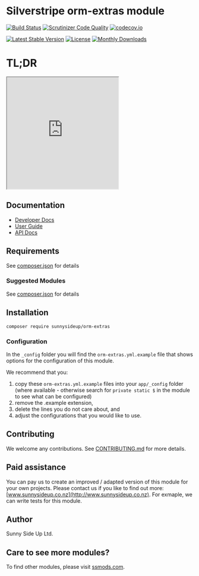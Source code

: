 # Silverstripe orm-extras module
[![Build Status](https://travis-ci.org/sunnysideup/silverstripe-orm-extras.svg?branch=master)](https://travis-ci.org/sunnysideup/silverstripe-orm-extras)
[![Scrutinizer Code Quality](https://scrutinizer-ci.com/g/sunnysideup/silverstripe-orm-extras/badges/quality-score.png?b=master)](https://scrutinizer-ci.com/g/sunnysideup/silverstripe-orm-extras/?branch=master)
[![codecov.io](https://codecov.io/github/sunnysideup/silverstripe-orm-extras/coverage.svg?branch=master)](https://codecov.io/github/sunnysideup/silverstripe-orm-extras?branch=master)

[![Latest Stable Version](https://poser.pugx.org/sunnysideup/orm-extras/version)](https://packagist.org/packages/sunnysideup/orm-extras)
[![License](https://poser.pugx.org/sunnysideup/orm-extras/license)](https://packagist.org/packages/sunnysideup/orm-extras)
[![Monthly Downloads](https://poser.pugx.org/sunnysideup/orm-extras/d/monthly)](https://packagist.org/packages/sunnysideup/orm-extras)

# TL;DR

<iframe src="https://github.com/sunnysideup/silverstripe-orm-extras/blob/master/docs/en/INDEX.md" height="300"></iframe>

## Documentation



 * [Developer Docs](docs/en/INDEX.md)
 * [User Guide](docs/en/userguide.md)
 * [API Docs](http://docs.ssmods.com/sunnysideup/orm-extras/classes.xhtml)


## Requirements



See [composer.json](composer.json) for details


### Suggested Modules



See [composer.json](composer.json) for details


## Installation


```
composer require sunnysideup/orm-extras
```

### Configuration



In the `_config` folder you will find the `orm-extras.yml.example`
file that shows options for the configuration of this module.

We recommend that you:

  1. copy these `orm-extras.yml.example` files into your
`app/_config` folder (where available - otherwise search for `private static $` in the module to see what can be configured)
  2. remove the .example extension,
  3. delete the lines you do not care about, and
  4. adjust the configurations that you would like to use.


## Contributing



We welcome any contributions. See [CONTRIBUTING.md](CONTRIBUTING.md) for more details.

## Paid assistance



You can pay us to create an improved / adapted version of this module for your own projects.  Please contact us if you like to find out more: [www.sunnysideup.co.nz](http://www.sunnysideup.co.nz).  For exmaple, we can write tests for this module.  

## Author



Sunny Side Up Ltd.


## Care to see more modules?

To find other modules, please visit [ssmods.com](http://ssmods.com/).
